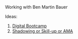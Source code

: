 Working with Ben Martin Bauer

Ideas:
1. [Digital Bootcamp](Digital%20Bootcamp.md)
2. [Shadowing or Skill-up or AMA](Shadowing%20or%20Skill-up%20or%20AMA.md)